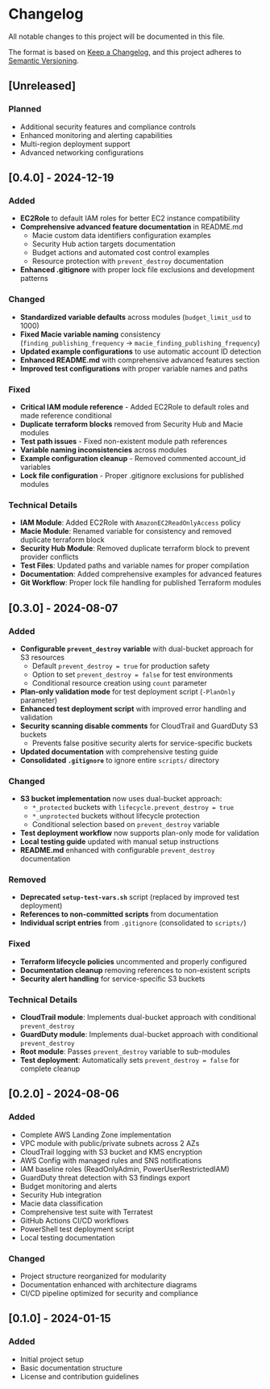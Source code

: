# Changelog

All notable changes to this project will be documented in this file.

The format is based on [Keep a Changelog](https://keepachangelog.com/en/1.0.0/),
and this project adheres to [Semantic Versioning](https://semver.org/spec/v2.0.0.html).

## [Unreleased]

### Planned
- Additional security features and compliance controls
- Enhanced monitoring and alerting capabilities
- Multi-region deployment support
- Advanced networking configurations

## [0.4.0] - 2024-12-19

### Added
- **EC2Role** to default IAM roles for better EC2 instance compatibility
- **Comprehensive advanced feature documentation** in README.md
  - Macie custom data identifiers configuration examples
  - Security Hub action targets documentation
  - Budget actions and automated cost control examples
  - Resource protection with `prevent_destroy` documentation
- **Enhanced .gitignore** with proper lock file exclusions and development patterns

### Changed
- **Standardized variable defaults** across modules (`budget_limit_usd` to 1000)
- **Fixed Macie variable naming** consistency (`finding_publishing_frequency` → `macie_finding_publishing_frequency`)
- **Updated example configurations** to use automatic account ID detection
- **Enhanced README.md** with comprehensive advanced features section
- **Improved test configurations** with proper variable names and paths

### Fixed
- **Critical IAM module reference** - Added EC2Role to default roles and made reference conditional
- **Duplicate terraform blocks** removed from Security Hub and Macie modules
- **Test path issues** - Fixed non-existent module path references
- **Variable naming inconsistencies** across modules
- **Example configuration cleanup** - Removed commented account_id variables
- **Lock file configuration** - Proper .gitignore exclusions for published modules

### Technical Details
- **IAM Module**: Added EC2Role with `AmazonEC2ReadOnlyAccess` policy
- **Macie Module**: Renamed variable for consistency and removed duplicate terraform block
- **Security Hub Module**: Removed duplicate terraform block to prevent provider conflicts
- **Test Files**: Updated paths and variable names for proper compilation
- **Documentation**: Added comprehensive examples for advanced features
- **Git Workflow**: Proper lock file handling for published Terraform modules

## [0.3.0] - 2024-08-07

### Added
- **Configurable `prevent_destroy` variable** with dual-bucket approach for S3 resources
  - Default `prevent_destroy = true` for production safety
  - Option to set `prevent_destroy = false` for test environments
  - Conditional resource creation using `count` parameter
- **Plan-only validation mode** for test deployment script (`-PlanOnly` parameter)
- **Enhanced test deployment script** with improved error handling and validation
- **Security scanning disable comments** for CloudTrail and GuardDuty S3 buckets
  - Prevents false positive security alerts for service-specific buckets
- **Updated documentation** with comprehensive testing guide
- **Consolidated `.gitignore`** to ignore entire `scripts/` directory

### Changed
- **S3 bucket implementation** now uses dual-bucket approach:
  - `*_protected` buckets with `lifecycle.prevent_destroy = true`
  - `*_unprotected` buckets without lifecycle protection
  - Conditional selection based on `prevent_destroy` variable
- **Test deployment workflow** now supports plan-only mode for validation
- **Local testing guide** updated with manual setup instructions
- **README.md** enhanced with configurable `prevent_destroy` documentation

### Removed
- **Deprecated `setup-test-vars.sh`** script (replaced by improved test deployment)
- **References to non-committed scripts** from documentation
- **Individual script entries** from `.gitignore` (consolidated to `scripts/`)

### Fixed
- **Terraform lifecycle policies** uncommented and properly configured
- **Documentation cleanup** removing references to non-existent scripts
- **Security alert handling** for service-specific S3 buckets

### Technical Details
- **CloudTrail module**: Implements dual-bucket approach with conditional `prevent_destroy`
- **GuardDuty module**: Implements dual-bucket approach with conditional `prevent_destroy`
- **Root module**: Passes `prevent_destroy` variable to sub-modules
- **Test deployment**: Automatically sets `prevent_destroy = false` for complete cleanup

## [0.2.0] - 2024-08-06

### Added
- Complete AWS Landing Zone implementation
- VPC module with public/private subnets across 2 AZs
- CloudTrail logging with S3 bucket and KMS encryption
- AWS Config with managed rules and SNS notifications
- IAM baseline roles (ReadOnlyAdmin, PowerUserRestrictedIAM)
- GuardDuty threat detection with S3 findings export
- Budget monitoring and alerts
- Security Hub integration
- Macie data classification
- Comprehensive test suite with Terratest
- GitHub Actions CI/CD workflows
- PowerShell test deployment script
- Local testing documentation

### Changed
- Project structure reorganized for modularity
- Documentation enhanced with architecture diagrams
- CI/CD pipeline optimized for security and compliance

## [0.1.0] - 2024-01-15

### Added
- Initial project setup
- Basic documentation structure
- License and contribution guidelines 